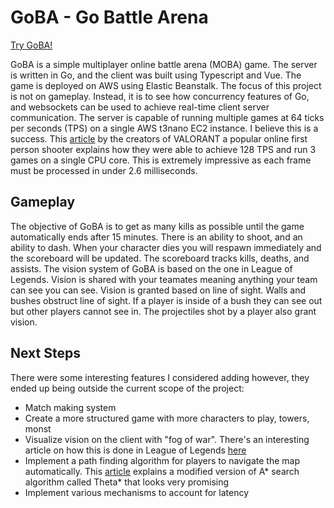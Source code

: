 # GoBA - Go Battle Arena

[Try GoBA!](http://goba-env.eba-hiw6diij.ca-central-1.elasticbeanstalk.com/game)

GoBA is a simple multiplayer online battle arena (MOBA) game. The server is written in Go, and the client was built using Typescript and Vue. The game is deployed on AWS using Elastic Beanstalk. The focus of this project is not on gameplay. Instead, it is to see how concurrency features of Go, and websockets can be used to achieve real-time client server communication. The server is capable of running multiple games at 64 ticks per seconds (TPS) on a single AWS t3nano EC2 instance. I believe this is a success. This [article](https://technology.riotgames.com/news/valorants-128-tick-servers) by the creators of VALORANT a popular online first person shooter explains how they were able to achieve 128 TPS and run 3 games on a single CPU core. This is extremely impressive as each frame must be processed in under 2.6 milliseconds.

## Gameplay

The objective of GoBA is to get as many kills as possible until the game automatically ends after 15 minutes. There is an ability to shoot, and an ability to dash. When your character dies you will respawn immediately and the scoreboard will be updated. The scoreboard tracks kills, deaths, and assists. The vision system of GoBA is based on the one in League of Legends. Vision is shared with your teamates meaning anything your team can see you can see. Vision is granted based on line of sight. Walls and bushes obstruct line of sight. If a player is inside of a bush they can see out but other players cannot see in. The projectiles shot by a player also grant vision.

## Next Steps

There were some interesting features I considered adding however, they ended up being outside the current scope of the project:

- Match making system
- Create a more structured game with more characters to play, towers, monst
- Visualize vision on the client with "fog of war". There's an interesting article on how this is done in League of Legends [here](https://technology.riotgames.com/news/story-fog-and-war)
- Implement a path finding algorithm for players to navigate the map automatically. This [article](https://www.researchgate.net/publication/315456384_Applying_Theta_in_Modern_Game) explains a modified version of A\* search algorithm called Theta\* that looks very promising
- Implement various mechanisms to account for latency

